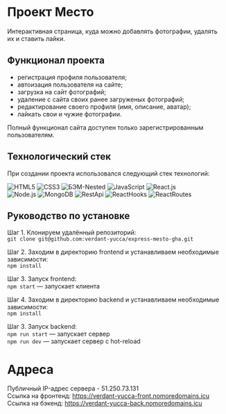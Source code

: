 # Проект Место
Интерактивная страница, куда можно добавлять фотографии, удалять их и ставить лайки.

## Функционал проекта
- регистрация профиля пользователя;
- автоизация пользователя на сайте;
- загрузка на сайт фотографий;
- удаление с сайта своих ранее загруженых фотографий;
- редактирование своего профиля (имя, описание, аватар);
- лайкать свои и чужие фотографии.

Полный функционал сайта доступен только зарегистрированным пользователям.

## Технологический стек
При создании проекта использовался следующий стек технологий:

![HTML5](https://img.shields.io/badge/-HTML5-141130?style=for-the-badge&logo=HTML5&logoColor)
![CSS3](https://img.shields.io/badge/-CSS3-141130?style=for-the-badge&logo=CSS3&logoColor)
![БЭМ-Nested](https://img.shields.io/badge/-БЭМㅤNested-141130?style=for-the-badge&logo=BEM&logoColor)
![JavaScript](https://img.shields.io/badge/-JavaScript-141130?style=for-the-badge&logo=JavaScript&logoColor)
![React.js](https://img.shields.io/badge/-React-141130?style=for-the-badge&logo=React&logoColor)  
![Node.js](https://img.shields.io/badge/-NodeㅤJS-141130?style=for-the-badge&logo=node.js&logoColor)
![MongoDB](https://img.shields.io/badge/-MongoDB-141130?style=for-the-badge&logo=mongodb&logoColor)
![RestApi](https://img.shields.io/badge/-RestㅤApi-141130?style=for-the-badge&logo=RestApi&logoColor=blue)
![ReactHooks](https://img.shields.io/badge/-ReactㅤHooks-141130?style=for-the-badge&logo=React&logoColor=blue)
![ReactRoutes](https://img.shields.io/badge/-ReactㅤRoutes-141130?style=for-the-badge&logo=React&logoColor=blue)

## Руководство по установке
Шаг 1. Клонируем удалённый репозиторий:  
`git clone git@github.com:verdant-yucca/express-mesto-gha.git`

Шаг 2. Заходим в директорию frontend и устанавливаем необходимые зависимости:  
`npm install`

Шаг 3. Запуск frontend:  
`npm start` — запускает клиента   

Шаг 4. Заходим в директорию backend и устанавливаем необходимые зависимости:  
`npm install`

Шаг 3. Запуск backend:  
`npm run start` — запускает сервер   
`npm run dev` — запускает сервер с hot-reload

# Адреса 

Публичный IP-адрес сервера - 51.250.73.131  
Ссылка на фронтенд: https://verdant-yucca-front.nomoredomains.icu  
Ссылка на бэкенд: https://verdant-yucca-back.nomoredomains.icu
